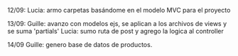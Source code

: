 12/09:
Lucia: armo carpetas basándome en el modelo MVC para el proyecto 

13/09:
Guille: avanzo con modelos ejs, se aplican a los archivos de views y se suma 'partials'
Lucia: sumo ruta de post y agrego la logica al controller

14/09
Guille: genero base de datos de productos.